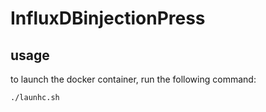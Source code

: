 # InfluxDBinjectionPress



## usage

to launch the docker container, run the following command:

```./launhc.sh```

